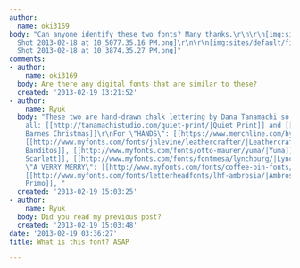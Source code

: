 ```yaml
---
author:
  name: oki3169
body: "Can anyone identify these two fonts? Many thanks.\r\n\r\n[img:sites/default/files/old-images/Screen
  Shot 2013-02-18 at 10_5077.35.16 PM.png]\r\n\r\n[img:sites/default/files/old-images/Screen
  Shot 2013-02-18 at 10_3874.35.27 PM.png]"
comments:
- author:
    name: oki3169
  body: Are there any digital fonts that are similar to these?
  created: '2013-02-19 13:21:52'
- author:
    name: Ryuk
  body: "These two are hand-drawn chalk lettering by Dana Tanamachi so no font at
    all: [[http://tanamachistudio.com/quiet-print/|Quiet Print]] and [[http://dribbble.com/shots/321210-Dave-Barnes-Christmas|Dave
    Barnes Christmas]]\r\nFor \"HANDS\": [[https://www.merchline.com/hydro74/productdisplay.11909.p.htm|Warriors]],
    [[http://www.myfonts.com/fonts/jnlevine/leathercrafter/|Leathercrafter]], [[http://www.dafont.com/ifc-los-banditos.font|Los
    Banditos]], [[http://www.myfonts.com/fonts/otto-maurer/yuma/|Yuma]], [[http://www.myfonts.com/fonts/fontmesa/miss-scarlett/|Miss
    Scarlett]], [[http://www.myfonts.com/fonts/fontmesa/lynchburg/|Lynchburg]]\r\nFor
    \"A VERRY MERRY\": [[http://www.myfonts.com/fonts/coffee-bin-fonts/letterhead/|Letterhead]],
    [[http://www.myfonts.com/fonts/letterheadfonts/lhf-ambrosia/|Ambrosia]], [[http://www.myfonts.com/fonts/spiecegraphics/asteroid-primo/|Asteroid
    Primo]], "
  created: '2013-02-19 15:03:25'
- author:
    name: Ryuk
  body: Did you read my previous post?
  created: '2013-02-19 15:03:48'
date: '2013-02-19 03:36:27'
title: What is this font? ASAP

---
```

